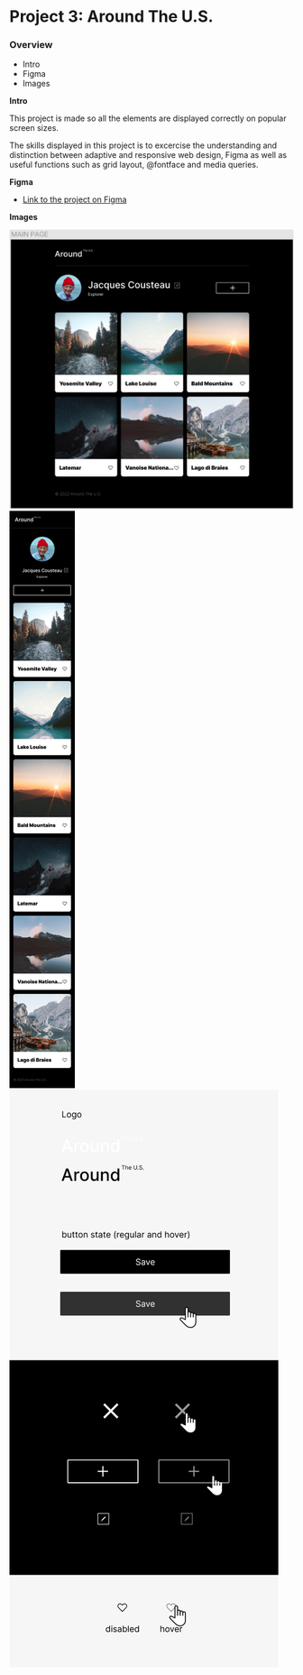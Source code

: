 # Project 3: Around The U.S.

### Overview

- Intro
- Figma
- Images

**Intro**

This project is made so all the elements are displayed correctly on popular screen sizes.

The skills displayed in this project is to excercise the understanding and distinction between adaptive and responsive web design, Figma as well as useful functions such as grid layout, @fontface and media queries.

**Figma**

- [Link to the project on Figma](https://github.com/luckygith/se_project_aroundtheus)

**Images**

![main page layout](image.png)
![mobile layout](MOBILE.png)
![ui kit](<UI KIT.png>)

